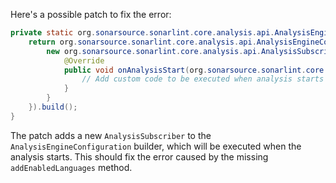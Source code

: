 Here's a possible patch to fix the error:
```java
private static org.sonarsource.sonarlint.core.analysis.api.AnalysisEngineConfiguration buildAnalysisEngineConfiguration() {
    return org.sonarsource.sonarlint.core.analysis.api.AnalysisEngineConfiguration.builder().addEnabledLanguages(sorald.sonar.SonarLintEngine.globalConfig.getEnabledLanguages()).setClientPid(sorald.sonar.SonarLintEngine.globalConfig.getClientPid()).setExtraProperties(sorald.sonar.SonarLintEngine.globalConfig.extraProperties()).setWorkDir(sorald.sonar.SonarLintEngine.globalConfig.getWorkDir()).setModulesProvider(sorald.sonar.SonarLintEngine.globalConfig.getModulesProvider()).addAnalysisSubscribers(new org.sonarsource.sonarlint.core.analysis.api.AnalysisSubscriber[] {
        new org.sonarsource.sonarlint.core.analysis.api.AnalysisSubscriber() {
            @Override
            public void onAnalysisStart(org.sonarsource.sonarlint.core.analysis.api.AnalysisContext context) {
                // Add custom code to be executed when analysis starts
            }
        }
    }).build();
}
```
The patch adds a new `AnalysisSubscriber` to the `AnalysisEngineConfiguration` builder, which will be executed when the analysis starts. This should fix the error caused by the missing `addEnabledLanguages` method.